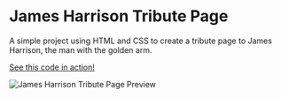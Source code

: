 # James Harrison Tribute Page
A simple project using HTML and CSS to create a tribute page to James Harrison, the man with the golden arm.

[See this code in action!](https://sierragreen379.github.io/James_Harrison_Tribute_Page/)

![James Harrison Tribute Page Preview](https://lh3.googleusercontent.com/xoBOISPRQZjt8F1grRL7-11NgP-bzNHE66n6UawucUUJKGqm2Rqb9ukuaOmHPfAzY-WirVxfrAHqafyxtJYz8bABNi_3VS38OEvvOsipvabmIXeLupXqyhNU8WVeXoHYexmdISXfnOnlVPLjZO6Ap86JniUi648oGPWXxwKDpnoaPj3Lck_p_et-6Qow0Wy3Bvd7p5upYlFbQmvvoPdCSu6KfmCkG2cWYwKTO7s_IimHj00wtA8mRWDcPb8Ej5-kLTsy2IFn1aDkmA7WUq7SYRSO22C4CeqyIEaiuMEd3NOZHsju_S4_r_LzKT_cRGIPzlQyUWxaakghjfpmsgFLJzeLNpOjSmnO-po5vZ5E6zjstfe9RXxOr87-IUgsz6hqwgYAr3zqAkHyJI7VcCIxP2-jDZvuY4N8VOPllGnTR_yKhIJe-E9dODYMslSGjPdTRA8giPo3wjDBbnZPGVLn_go4knua0U3XfHUOzymthbeYqapG9VgLL906ILA2UrmZMpuVQYiCv37aedPQB5DC6SOXnr_nj6shw8xe6v5qWbnnvdsxKDxG60PjmjDJLigk6511sMBjACRiG4Cjs0RvncZH2ecAAHCoWqGjP7-KSLzwIz_AUBnGIMtVV1HV1WF4ORsSHIjr5qNlNv19lp-ZkX_Dw8pzBeaDSq1s6MseZyzxSeFoU1OSYsozopDgvW5M0MRpK4VL1setevnvE3YqDzNutukC6dyH4vM_8oaYmzc-2a5XLvHhyqnqusb_=w1152-h685-no?authuser=0)
